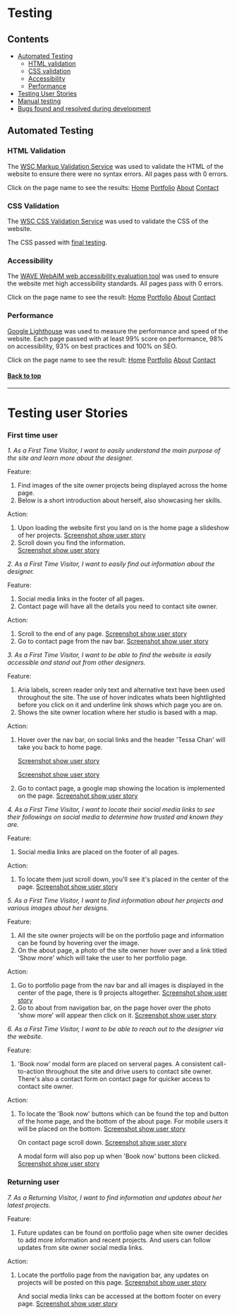 # Testing

## Contents
   * [Automated Testing](#automated-testing)
      + [HTML validation](#html-validation)
      + [CSS validation](#css-validation)
      + [Accessibility](#accessibility)
      + [Performance](#performance)
   * [Testing User Stories](#testing-user-stories)
   * [Manual testing]()
   * [Bugs found and resolved during development]()

## Automated Testing

### HTML Validation

The [WSC Markup Validation Service](https://validator.w3.org/) was used to validate the HTML of the website to ensure there were no syntax errors. All pages pass with 0 errors.

Click on the page name to see the results: [Home](https://github.com/twschan/CI_MS1_Tessa_Chan/blob/master/docs/validation/html-validation/html-validation-index.png) [Portfolio](https://github.com/twschan/CI_MS1_Tessa_Chan/blob/master/docs/validation/html-validation/html-validation-portfolio.png) [About](https://github.com/twschan/CI_MS1_Tessa_Chan/blob/master/docs/validation/html-validation/html-validation-about.png) [Contact](https://github.com/twschan/CI_MS1_Tessa_Chan/blob/master/docs/validation/html-validation/html-validation-contact.png)

### CSS Validation

The [WSC CSS Validation Service](https://jigsaw.w3.org/css-validator/) was used to validate the CSS of the website.

The CSS passed with [final testing](https://github.com/twschan/CI_MS1_Tessa_Chan/blob/master/docs/validation/css-validation/css-validation.png).

### Accessibility

The [WAVE WebAIM web accessibility evaluation tool](https://wave.webaim.org/) was used to ensure the website met high accessibility standards. All pages pass with 0 errors.

Click on the page name to see the result: [Home](https://github.com/twschan/CI_MS1_Tessa_Chan/blob/master/docs/validation/accessibility/WAVE-index-page.png) [Portfolio](https://github.com/twschan/CI_MS1_Tessa_Chan/blob/master/docs/validation/accessibility/WAVE-portfolio-page.png) [About](https://github.com/twschan/CI_MS1_Tessa_Chan/blob/master/docs/validation/accessibility/WAVE-about-page.png) [Contact](https://github.com/twschan/CI_MS1_Tessa_Chan/blob/master/docs/validation/accessibility/WAVE-contact-page.png)

### Performance

[Google Lighthouse](https://developers.google.com/web/tools/lighthouse/) was used to measure the performance and speed of the website. Each page passed with at least 99% score on performance, 98% on accessibility, 93% on best practices and 100% on SEO.

Click on the page name to see the result: [Home](https://github.com/twschan/CI_MS1_Tessa_Chan/blob/master/docs/validation/lighthouse-performance/index.png) [Portfolio](https://github.com/twschan/CI_MS1_Tessa_Chan/blob/master/docs/validation/lighthouse-performance/portfolio.png) [About](https://github.com/twschan/CI_MS1_Tessa_Chan/blob/master/docs/validation/lighthouse-performance/about.png) [Contact](https://github.com/twschan/CI_MS1_Tessa_Chan/blob/master/docs/validation/lighthouse-performance/contact.png)

#### [Back to top](<#contents>)
---

# Testing user Stories

### First time user

*1. As a First Time Visitor, I want to easily understand the main purpose of the site and learn more about the designer.*

Feature:
1. Find images of the site owner projects being displayed across the home page.
2. Below is a short introduction about herself, also showcasing her skills.

Action:
1. Upon loading the website first you land on is the home page a slideshow of her projects.
[Screenshot show user story](https://github.com/twschan/CI_MS1_Tessa_Chan/blob/master/docs/testing/user-1.1.png) 
2. Scroll down you find the information.  
[Screenshot show user story](https://github.com/twschan/CI_MS1_Tessa_Chan/blob/master/docs/testing/user-1.2.png)

*2. As a First Time Visitor, I want to easily find out information about the designer.*

Feature:
1. Social media links in the footer of all pages.
2. Contact page will have all the details you need to contact site owner. 

Action:
1. Scroll to the end of any page.
[Screenshot show user story](https://github.com/twschan/CI_MS1_Tessa_Chan/blob/master/docs/testing/user-2.1.png)
2. Go to contact page from the nav bar.
[Screenshot show user story](https://github.com/twschan/CI_MS1_Tessa_Chan/blob/master/docs/testing/user-2.2.png)

*3. As a First Time Visitor, I want to be able to find the website is easily accessible and stand out from other designers.*

Feature:
1. Aria labels, screen reader only text and alternative text have been used throughout the site. The use of hover indicates whats been hightlighted before you click on it and underline link shows which page you are on.
2. Shows the site owner location where her studio is based with a map.

Action:
1. Hover over the nav bar, on social links and the header 'Tessa Chan' will take you back to home page.

    [Screenshot show user story](https://github.com/twschan/CI_MS1_Tessa_Chan/blob/master/docs/testing/user-3.1.png)

    [Screenshot show user story](https://github.com/twschan/CI_MS1_Tessa_Chan/blob/master/docs/testing/User-3-1.png)

2. Go to contact page, a google map showing the location is implemented on the page. [Screenshot show user story](https://github.com/twschan/CI_MS1_Tessa_Chan/blob/master/docs/testing/user-3.2.png)


*4. As a First Time Visitor, I want to locate their social media links to see their followings on social media to determine how trusted and known they are.*

Feature:
1. Social media links are placed on the footer of all pages.

Action:
1. To locate them just scroll down, you'll see it's placed in the center of the page.
[Screenshot show user story](https://github.com/twschan/CI_MS1_Tessa_Chan/blob/master/docs/testing/user-4.1.png)

*5. As a First Time Visitor, I want to find information about her projects and various images about her designs.*

Feature:
1. All the site owner projects will be on the portfolio page and information can be found by hovering over the image.
2. On the about page, a photo of the site owner hover over and a link titled 'Show more' which will take the user to her portfolio page.

Action:
1. Go to portfolio page from the nav bar and all images is displayed in the center of the page, there is 9 projects altogether.
[Screenshot show user story](https://github.com/twschan/CI_MS1_Tessa_Chan/blob/master/docs/testing/user-5.1.png)
2. Go to about from navigation bar, on the page hover over the photo 'show more' will appear then click on it.
[Screenshot show user story](https://github.com/twschan/CI_MS1_Tessa_Chan/blob/master/docs/testing/user-5.2.png)

*6. As a First Time Visitor, I want to be able to reach out to the designer via the website.*

Feature:
1. 'Book now' modal form are placed on serveral pages. A consistent call-to-action throughout the site and drive users to contact site owner. There's also a contact form on contact page for quicker access to contact site owner.

Action:
1. To locate the 'Book now' buttons which can be found the top and button of the home page, and the bottom of the about page. For mobile users it will be placed on the bottom. [Screenshot show user story](https://github.com/twschan/CI_MS1_Tessa_Chan/blob/master/docs/testing/User-6-1.png)

   On contact page scroll down. [Screenshot show user story](https://github.com/twschan/CI_MS1_Tessa_Chan/blob/master/docs/testing/user-2.2.png)

   A modal form will also pop up when 'Book now' buttons been clicked. [Screenshot show user story](https://github.com/twschan/CI_MS1_Tessa_Chan/blob/master/docs/testing/user-6.1.png)


### Returning user

*7. As a Returning Visitor, I want to find information and updates about her latest projects.*

Feature: 
1. Future updates can be found on portfolio page when site owner decides to add more information and recent projects. And users can follow updates from site owner social media links.

Action:
1. Locate the portfolio page from the navigation bar, any updates on projects will be posted on this page. [Screenshot show user story](https://github.com/twschan/CI_MS1_Tessa_Chan/blob/master/docs/features/feature-5-portfolio.png)

   And social media links can be accessed at the bottom footer on every page. [Screenshot show user story](https://github.com/twschan/CI_MS1_Tessa_Chan/blob/master/docs/testing/user-5.1.png)


